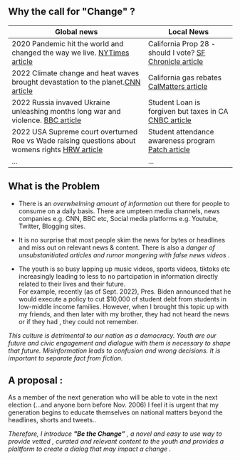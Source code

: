 ## Why the call for "Change" ?

| Global news  | Local News  |
| -----------  | ----------- |
|2020 Pandemic hit the world and changed the way we live. [NYTimes article](https://www.nytimes.com/news-event/coronavirus)    |California Prop 28 - should I vote? [SF Chronicle article ](https://www.sfchronicle.com/opinion/editorials/article/Editorial-vote-yes-on-prop-28-17427617.php)     |
|2022 Climate change and heat waves brought devastation to the planet.[CNN article](https://www.cnn.com/specials/world/cnn-climate)  |California gas rebates [CalMatters article ](https://calmatters.org/newsletters/whatmatters/2022/09/california-gas-tax-rebate/)      |
|2022 Russia invaved Ukraine unleashing months long war and violence. [BBC article](https://www.bbc.com/news/world-60525350)|Student Loan is forgiven but taxes in CA [CNBC article](https://www.cnbc.com/2022/09/08/you-may-owe-taxes-for-federal-student-loan-forgiveness-in-these-states.html) |
|2022 USA Supreme court overturned Roe vs Wade raising questions about womens rights [HRW article](https://www.hrw.org/news/2022/06/24/us-supreme-court-topples-roe-v-wade-blow-rights)|Student attendance awareness program [Patch article](https://patch.com/california/pleasanthill/contra-costa-co-september-marks-school-attendance-awareness)|
|... |...|


## What is the Problem 
- There is an <em> overwhelming amount of information </em> out there for people to consume on a daily basis. There are umpteen media channels, news companies e.g. CNN, BBC etc, Social media platforms  e.g. Youtube, Twitter, Blogging sites. 

- It is no surprise that most people skim the news for bytes or headlines  and miss out on relevant news & content. There is also a <em> danger of unsubstanitiated articles and rumor mongering with false news videos </em>.

- The youth is so busy lapping up music videos, sports videos, tiktoks etc increasingly leading to less to no partcipation in information directly related to their lives and their future. <br/> For example, recently (as of Sept. 2022), Pres. Biden announced that he would execute a policy to cut $10,000 of student debt from students in low-middle income families. However, when I brought this topic up with my friends, and then later with my brother, they had not heard the news or if they had , they could not remember. 

<em> This culture is detrimental to our nation as a democracy. Youth are our future and civic engagement and dialogue with them is necessary to shape that future. Misinformation leads to confusion and wrong decisions. It is important to separate fact from fiction. </em>

## A proposal :

As a member of the next generation who will be able to vote in the next election (...and anyone born before Nov. 2006) I feel it is  urgent that my generation begins to educate themselves on national matters beyond the headlines, shorts and tweets.. 

<em> Therefore, I introduce <em> **"Be the Change”** , a novel and easy to use way to provide vetted , curated and relevant content to the youth and provides a plaltform to create a dialog that may impact a change </em>.

